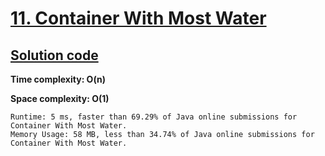 # [11. Container With Most Water](https://leetcode.com/problems/container-with-most-water/)

## [Solution code](https://github.com/alexengrig/leetcode/blob/main/src/main/java/dev/alexengrig/leetcode/_11_container_with_most_water/Solution.java)

**Time complexity: O(n)**

**Space complexity: O(1)**

```
Runtime: 5 ms, faster than 69.29% of Java online submissions for Container With Most Water.
Memory Usage: 58 MB, less than 34.74% of Java online submissions for Container With Most Water.
```
